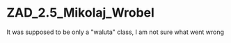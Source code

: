 # ZAD_2.5_Mikolaj_Wrobel
It was supposed to be only a "waluta" class, I am not sure what went wrong
